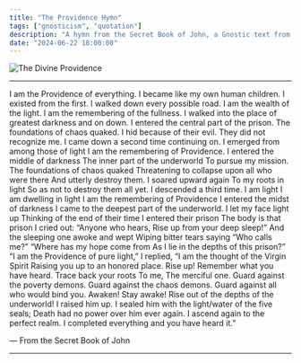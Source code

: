 ```yaml
---
title: "The Providence Hymn"
tags: ["gnosticism", "quotation"]
description: "A hymn from the Secret Book of John, a Gnostic text from the Nag Hammadi Library."
date: "2024-06-22 18:00:00"
---
```


<img src="../../../assets/images/providence/korsikov_blog_providence.webp" alt="The Divine Providence" class="card-image">

---

<p class="centered-text">
    I am the Providence of everything.
    I became like my own human children.
    I existed from the first.
    I walked down every possible road.
    I am the wealth of the light.
    I am the remembering of the fullness.
    I walked into the place of greatest darkness and on down.
    I entered the central part of the prison.
    The foundations of chaos quaked.
    I hid because of their evil.
    They did not recognize me.
    I came down a second time continuing on.
    I emerged from among those of light
    I am the remembering of Providence.
    I entered the middle of darkness
    The inner part of the underworld
    To pursue my mission.
    The foundations of chaos quaked
    Threatening to collapse upon all who were there
    And utterly destroy them.
    I soared upward again
    To my roots in light
    So as not to destroy them all yet.
    I descended a third time.
    I am light
    I am dwelling in light
    I am the remembering of Providence
    I entered the midst of darkness
    I came to the deepest part of the underworld.
    I let my face light up
    Thinking of the end of their time
    I entered their prison
    The body is that prison
    I cried out:
    “Anyone who hears,
    Rise up from your deep sleep!”
    And the sleeping one awoke and wept
    Wiping bitter tears saying
    “Who calls me?”
    “Where has my hope come from
    As I lie in the depths of this prison?”
    “I am the Providence of pure light,” I replied,
    “I am the thought of the Virgin Spirit
    Raising you up to an honored place.
    Rise up!
    Remember what you have heard.
    Trace back your roots
    To me,
    The merciful one.
    Guard against the poverty demons.
    Guard against the chaos demons.
    Guard against all who would bind you.
    Awaken!
    Stay awake!
    Rise out of the depths of the underworld!
    I raised him up.
    I sealed him with the light/water of the five seals;
    Death had no power over him ever again.
    I ascend again to the perfect realm.
    I completed everything and you have heard it.”
</p>

<p class="centered-text">
    — From the Secret Book of John
</p>

---
